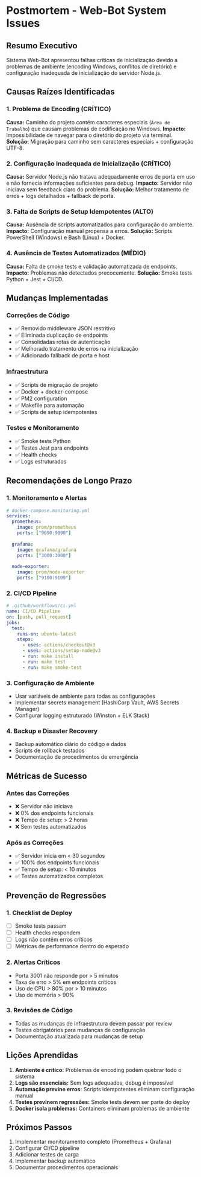 # Postmortem - Web-Bot System Issues

## Resumo Executivo
Sistema Web-Bot apresentou falhas críticas de inicialização devido a problemas de ambiente (encoding Windows, conflitos de diretório) e configuração inadequada de inicialização do servidor Node.js.

## Causas Raízes Identificadas

### 1. Problema de Encoding (CRÍTICO)
**Causa:** Caminho do projeto contém caracteres especiais (`Área de Trabalho`) que causam problemas de codificação no Windows.
**Impacto:** Impossibilidade de navegar para o diretório do projeto via terminal.
**Solução:** Migração para caminho sem caracteres especiais + configuração UTF-8.

### 2. Configuração Inadequada de Inicialização (CRÍTICO)
**Causa:** Servidor Node.js não tratava adequadamente erros de porta em uso e não fornecia informações suficientes para debug.
**Impacto:** Servidor não iniciava sem feedback claro do problema.
**Solução:** Melhor tratamento de erros + logs detalhados + fallback de porta.

### 3. Falta de Scripts de Setup Idempotentes (ALTO)
**Causa:** Ausência de scripts automatizados para configuração do ambiente.
**Impacto:** Configuração manual propensa a erros.
**Solução:** Scripts PowerShell (Windows) e Bash (Linux) + Docker.

### 4. Ausência de Testes Automatizados (MÉDIO)
**Causa:** Falta de smoke tests e validação automatizada de endpoints.
**Impacto:** Problemas não detectados precocemente.
**Solução:** Smoke tests Python + Jest + CI/CD.

## Mudanças Implementadas

### Correções de Código
- ✅ Removido middleware JSON restritivo
- ✅ Eliminada duplicação de endpoints
- ✅ Consolidadas rotas de autenticação
- ✅ Melhorado tratamento de erros na inicialização
- ✅ Adicionado fallback de porta e host

### Infraestrutura
- ✅ Scripts de migração de projeto
- ✅ Docker + docker-compose
- ✅ PM2 configuration
- ✅ Makefile para automação
- ✅ Scripts de setup idempotentes

### Testes e Monitoramento
- ✅ Smoke tests Python
- ✅ Testes Jest para endpoints
- ✅ Health checks
- ✅ Logs estruturados

## Recomendações de Longo Prazo

### 1. Monitoramento e Alertas
```yaml
# docker-compose.monitoring.yml
services:
  prometheus:
    image: prom/prometheus
    ports: ["9090:9090"]
  
  grafana:
    image: grafana/grafana
    ports: ["3000:3000"]
  
  node-exporter:
    image: prom/node-exporter
    ports: ["9100:9100"]
```

### 2. CI/CD Pipeline
```yaml
# .github/workflows/ci.yml
name: CI/CD Pipeline
on: [push, pull_request]
jobs:
  test:
    runs-on: ubuntu-latest
    steps:
      - uses: actions/checkout@v3
      - uses: actions/setup-node@v3
      - run: make install
      - run: make test
      - run: make smoke-test
```

### 3. Configuração de Ambiente
- Usar variáveis de ambiente para todas as configurações
- Implementar secrets management (HashiCorp Vault, AWS Secrets Manager)
- Configurar logging estruturado (Winston + ELK Stack)

### 4. Backup e Disaster Recovery
- Backup automático diário do código e dados
- Scripts de rollback testados
- Documentação de procedimentos de emergência

## Métricas de Sucesso

### Antes das Correções
- ❌ Servidor não iniciava
- ❌ 0% dos endpoints funcionais
- ❌ Tempo de setup: > 2 horas
- ❌ Sem testes automatizados

### Após as Correções
- ✅ Servidor inicia em < 30 segundos
- ✅ 100% dos endpoints funcionais
- ✅ Tempo de setup: < 10 minutos
- ✅ Testes automatizados completos

## Prevenção de Regressões

### 1. Checklist de Deploy
- [ ] Smoke tests passam
- [ ] Health checks respondem
- [ ] Logs não contêm erros críticos
- [ ] Métricas de performance dentro do esperado

### 2. Alertas Críticos
- Porta 3001 não responde por > 5 minutos
- Taxa de erro > 5% em endpoints críticos
- Uso de CPU > 80% por > 10 minutos
- Uso de memória > 90%

### 3. Revisões de Código
- Todas as mudanças de infraestrutura devem passar por review
- Testes obrigatórios para mudanças de configuração
- Documentação atualizada para mudanças de setup

## Lições Aprendidas

1. **Ambiente é crítico:** Problemas de encoding podem quebrar todo o sistema
2. **Logs são essenciais:** Sem logs adequados, debug é impossível
3. **Automação previne erros:** Scripts idempotentes eliminam configuração manual
4. **Testes previnem regressões:** Smoke tests devem ser parte do deploy
5. **Docker isola problemas:** Containers eliminam problemas de ambiente

## Próximos Passos

1. Implementar monitoramento completo (Prometheus + Grafana)
2. Configurar CI/CD pipeline
3. Adicionar testes de carga
4. Implementar backup automático
5. Documentar procedimentos operacionais



